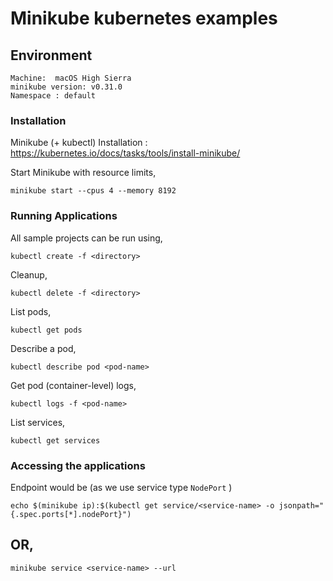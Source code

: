 
# Minikube kubernetes examples

## Environment

```
Machine:  macOS High Sierra
minikube version: v0.31.0
Namespace : default
```

### Installation
Minikube (+ kubectl) Installation : https://kubernetes.io/docs/tasks/tools/install-minikube/

Start Minikube with resource limits,

`minikube start --cpus 4 --memory 8192`


### Running Applications
All sample projects can be run using,

`kubectl create -f <directory>`

Cleanup,

`kubectl delete -f <directory>`

List pods,

`kubectl get pods`

Describe a pod,

`kubectl describe pod <pod-name>`

Get pod (container-level) logs,

`kubectl logs -f <pod-name>`

List services,

`kubectl get services`



### Accessing the applications

Endpoint would be (as we use service type `NodePort` )

`echo $(minikube ip):$(kubectl get service/<service-name> -o jsonpath="{.spec.ports[*].nodePort}")`

## OR,

`minikube service <service-name> --url`